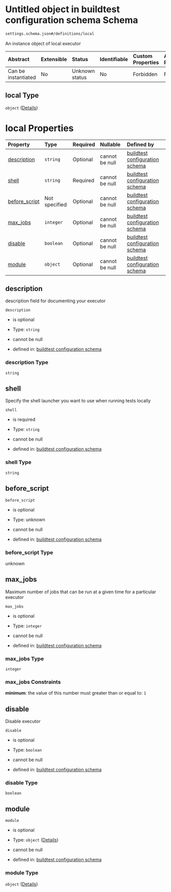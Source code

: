 # Untitled object in buildtest configuration schema Schema

```txt
settings.schema.json#/definitions/local
```

An instance object of local executor

| Abstract            | Extensible | Status         | Identifiable | Custom Properties | Additional Properties | Access Restrictions | Defined In                                                                   |
| :------------------ | :--------- | :------------- | :----------- | :---------------- | :-------------------- | :------------------ | :--------------------------------------------------------------------------- |
| Can be instantiated | No         | Unknown status | No           | Forbidden         | Forbidden             | none                | [settings.schema.json\*](../out/settings.schema.json "open original schema") |

## local Type

`object` ([Details](settings-definitions-local.md))

# local Properties

| Property                         | Type          | Required | Nullable       | Defined by                                                                                                                                                  |
| :------------------------------- | :------------ | :------- | :------------- | :---------------------------------------------------------------------------------------------------------------------------------------------------------- |
| [description](#description)      | `string`      | Optional | cannot be null | [buildtest configuration schema](settings-definitions-local-properties-description.md "settings.schema.json#/definitions/local/properties/description")     |
| [shell](#shell)                  | `string`      | Required | cannot be null | [buildtest configuration schema](settings-definitions-local-properties-shell.md "settings.schema.json#/definitions/local/properties/shell")                 |
| [before\_script](#before_script) | Not specified | Optional | cannot be null | [buildtest configuration schema](settings-definitions-local-properties-before_script.md "settings.schema.json#/definitions/local/properties/before_script") |
| [max\_jobs](#max_jobs)           | `integer`     | Optional | cannot be null | [buildtest configuration schema](settings-definitions-max_jobs.md "settings.schema.json#/definitions/local/properties/max_jobs")                            |
| [disable](#disable)              | `boolean`     | Optional | cannot be null | [buildtest configuration schema](settings-definitions-disable.md "settings.schema.json#/definitions/local/properties/disable")                              |
| [module](#module)                | `object`      | Optional | cannot be null | [buildtest configuration schema](settings-definitions-module.md "settings.schema.json#/definitions/local/properties/module")                                |

## description

description field for documenting your executor

`description`

*   is optional

*   Type: `string`

*   cannot be null

*   defined in: [buildtest configuration schema](settings-definitions-local-properties-description.md "settings.schema.json#/definitions/local/properties/description")

### description Type

`string`

## shell

Specify the shell launcher you want to use when running tests locally

`shell`

*   is required

*   Type: `string`

*   cannot be null

*   defined in: [buildtest configuration schema](settings-definitions-local-properties-shell.md "settings.schema.json#/definitions/local/properties/shell")

### shell Type

`string`

## before\_script



`before_script`

*   is optional

*   Type: unknown

*   cannot be null

*   defined in: [buildtest configuration schema](settings-definitions-local-properties-before_script.md "settings.schema.json#/definitions/local/properties/before_script")

### before\_script Type

unknown

## max\_jobs

Maximum number of jobs that can be run at a given time for a particular executor

`max_jobs`

*   is optional

*   Type: `integer`

*   cannot be null

*   defined in: [buildtest configuration schema](settings-definitions-max_jobs.md "settings.schema.json#/definitions/local/properties/max_jobs")

### max\_jobs Type

`integer`

### max\_jobs Constraints

**minimum**: the value of this number must greater than or equal to: `1`

## disable

Disable executor

`disable`

*   is optional

*   Type: `boolean`

*   cannot be null

*   defined in: [buildtest configuration schema](settings-definitions-disable.md "settings.schema.json#/definitions/local/properties/disable")

### disable Type

`boolean`

## module



`module`

*   is optional

*   Type: `object` ([Details](settings-definitions-module.md))

*   cannot be null

*   defined in: [buildtest configuration schema](settings-definitions-module.md "settings.schema.json#/definitions/local/properties/module")

### module Type

`object` ([Details](settings-definitions-module.md))
